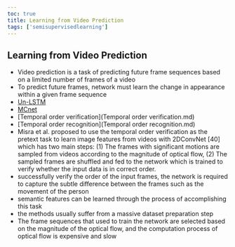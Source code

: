 ```yaml
---
toc: true
title: Learning from Video Prediction
tags: ['semisupervisedlearning']
---
```



## Learning from Video Prediction
- Video prediction is a task of predicting future frame sequences based on a limited number of frames of a video 
- To predict future frames, network must learn the change in appearance within a given frame sequence 
- [Un-LSTM](Un-LSTM.md)
- [MCnet](MCnet.md)
- [Temporal order verification](Temporal order verification.md)
- [Temporal order recognition](Temporal order recognition.md)
- Misra et al. proposed to use the temporal order verification as the pretext task to learn image features from videos with 2DConvNet [40] which has two main steps: (1) The frames with significant motions are sampled from videos according to the magnitude of optical flow, (2) The sampled frames are shuffled and fed to the network which is trained to verify whether the input data is in correct order. 
- successfully verify the order of the input frames, the network is required to capture the subtle difference between the frames such as the movement of the person 
- semantic features can be learned through the process of accomplishing this task 
- the methods usually suffer from a massive dataset preparation step 
- The frame sequences that used to train the network are selected based on the magnitude of the optical flow, and the computation process of optical flow is expensive and slow



